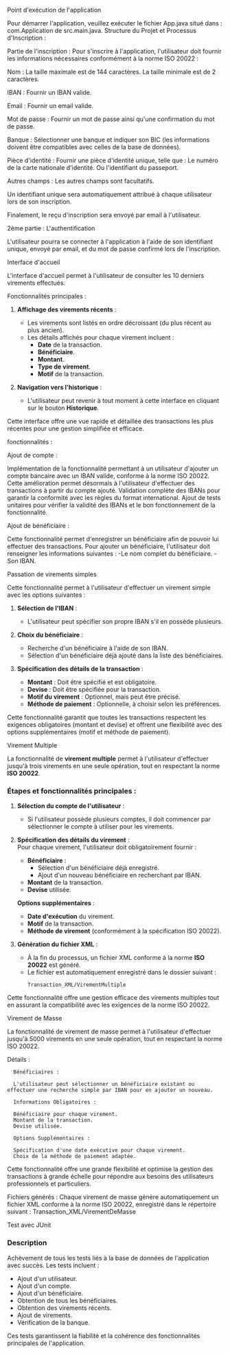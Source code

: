 Point d'exécution de l'application

   Pour démarrer l'application, veuillez exécuter le fichier App.java situé dans : com.Application de src.main.java.
   Structure du Projet et Processus d'Inscription : 

Partie de l'inscription :
   Pour s'inscrire à l'application, l'utilisateur doit fournir les informations nécessaires conformément à la norme ISO 20022 :
   
   Nom :
   La taille maximale est de 144 caractères.
   La taille minimale est de 2 caractères.
   
   IBAN :
   Fournir un IBAN valide.
   
   Email :
   Fournir un email valide.
   
   Mot de passe :
   Fournir un mot de passe ainsi qu'une confirmation du mot de passe.
   
   Banque :
   Sélectionner une banque et indiquer son BIC (les informations doivent être compatibles avec celles de la base de données).
   
   Pièce d'identité :
   Fournir une pièce d'identité unique, telle que :
   Le numéro de la carte nationale d'identité.
   Ou l'identifiant du passeport.
   
   Autres champs :
   Les autres champs sont facultatifs.
   
   Un identifiant unique sera automatiquement attribué à chaque utilisateur lors de son inscription.
   
   Finalement, le reçu d'inscription sera envoyé par email à l'utilisateur.

2ème partie : L'authentification

L'utilisateur pourra se connecter à l'application à l'aide de son identifiant unique, envoyé par email, et du mot de passe confirmé lors de l'inscription.

Interface d'accueil

L'interface d'accueil permet à l'utilisateur de consulter les 10 derniers virements effectués.  

Fonctionnalités principales :
   1. **Affichage des virements récents** :  
      - Les virements sont listés en ordre décroissant (du plus récent au plus ancien).  
      - Les détails affichés pour chaque virement incluent :  
        - **Date** de la transaction.  
        - **Bénéficiaire**.  
        - **Montant**.  
        - **Type de virement**.  
        - **Motif** de la transaction.  

   2. **Navigation vers l'historique** :  
      - L'utilisateur peut revenir à tout moment à cette interface en cliquant sur le bouton **Historique**.  

Cette interface offre une vue rapide et détaillée des transactions les plus récentes pour une gestion simplifiée et efficace.  


fonctionnalités :

Ajout de compte :

   Implémentation de la fonctionnalité permettant à un utilisateur d'ajouter un compte bancaire avec un IBAN valide, conforme à la norme ISO 20022.
   Cette amélioration permet désormais à l'utilisateur d'effectuer des transactions à partir du compte ajouté.
   Validation complète des IBANs pour garantir la conformité avec les règles du format international.
   Ajout de tests unitaires pour vérifier la validité des IBANs et le bon fonctionnement de la fonctionnalité.

Ajout de bénéficiaire : 

   Cette fonctionnalité permet d'enregistrer un bénéficiaire afin de pouvoir lui effectuer des transactions.
   Pour ajouter un bénéficiaire, l'utilisateur doit renseigner les informations suivantes :
      -Le nom complet du bénéficiaire.
      -Son IBAN.

Passation de virements simples

   Cette fonctionnalité permet à l'utilisateur d'effectuer un virement simple avec les options suivantes :  
   
   1. **Sélection de l'IBAN** :  
      - L'utilisateur peut spécifier son propre IBAN s'il en possède plusieurs.
   
   2. **Choix du bénéficiaire** :  
      - Recherche d'un bénéficiaire à l'aide de son IBAN.  
      - Sélection d'un bénéficiaire déjà ajouté dans la liste des bénéficiaires.
   
   3. **Spécification des détails de la transaction** :  
      - **Montant** : Doit être spécifié et est obligatoire.  
      - **Devise** : Doit être spécifiée pour la transaction.  
      - **Motif du virement** : Optionnel, mais peut être précisé.  
      - **Méthode de paiement** : Optionnelle, à choisir selon les préférences.  
   
   Cette fonctionnalité garantit que toutes les transactions respectent les exigences obligatoires (montant et devise) et offrent une flexibilité avec des options supplémentaires            (motif et méthode de paiement). 

   
Virement Multiple

   La fonctionnalité de **virement multiple** permet à l'utilisateur d'effectuer jusqu'à trois virements en une seule opération, tout en respectant la norme **ISO 20022**.  
   
   ### Étapes et fonctionnalités principales :
   1. **Sélection du compte de l'utilisateur** :  
      - Si l'utilisateur possède plusieurs comptes, il doit commencer par sélectionner le compte à utiliser pour les virements.
   
   2. **Spécification des détails du virement** :  
      Pour chaque virement, l'utilisateur doit obligatoirement fournir :  
      - **Bénéficiaire** :  
        - Sélection d'un bénéficiaire déjà enregistré.  
        - Ajout d'un nouveau bénéficiaire en recherchant par IBAN.  
      - **Montant** de la transaction.  
      - **Devise** utilisée.  
   
      **Options supplémentaires** :  
      - **Date d'exécution** du virement.  
      - **Motif** de la transaction.  
      - **Méthode de virement** (conformément à la spécification ISO 20022).  
   
   3. **Génération du fichier XML** :  
      - À la fin du processus, un fichier XML conforme à la norme **ISO 20022** est généré.  
      - Le fichier est automatiquement enregistré dans le dossier suivant :  
        ```
        Transaction_XML/VirementMultiple
        ```  
   
   Cette fonctionnalité offre une gestion efficace des virements multiples tout en assurant la compatibilité avec les exigences de la norme ISO 20022.  

Virement de Masse

   La fonctionnalité de virement de masse permet à l'utilisateur d'effectuer jusqu'à 5000 virements en une seule opération, tout en respectant la norme ISO 20022.
   
   Détails :
   
      Bénéficiaires :
      
      L'utilisateur peut sélectionner un bénéficiaire existant ou effectuer une recherche simple par IBAN pour en ajouter un nouveau.
      
      Informations Obligatoires :
      
      Bénéficiaire pour chaque virement.
      Montant de la transaction.
      Devise utilisée.
      
      Options Supplémentaires :
      
      Spécification d'une date exécutive pour chaque virement.
      Choix de la méthode de paiement adaptée.

   
   Cette fonctionnalité offre une grande flexibilité et optimise la gestion des transactions à grande échelle pour répondre aux besoins des utilisateurs professionnels et 
   particuliers.
   
   Fichiers générés :
   Chaque virement de masse génère automatiquement un fichier XML conforme à la norme ISO 20022, enregistré dans le répertoire suivant :
   Transaction_XML/VirementDeMasse
   
Test avec JUnit

   ### Description
   Achèvement de tous les tests liés à la base de données de l'application avec succès. Les tests incluent :
   
   - Ajout d'un utilisateur.
   - Ajout d'un compte.
   - Ajout d'un bénéficiaire.
   - Obtention de tous les bénéficiaires.
   - Obtention des virements récents.
   - Ajout de virements.
   - Vérification de la banque.
   
   Ces tests garantissent la fiabilité et la cohérence des fonctionnalités principales de l'application.




      
      


   
